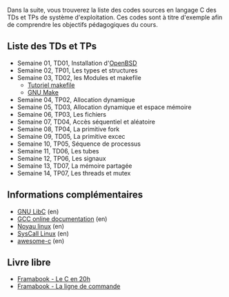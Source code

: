 Dans la suite, vous trouverez la liste des codes sources en langage C des TDs et TPs de système d'exploitation.
Ces codes sont à titre d'exemple afin de comprendre les objectifs pédagogiques du cours.

## Liste des TDs et TPs

* Semaine 01, TD01, Installation d'[OpenBSD](https://www.openbsd.org/faq/index.html)
* Semaine 02, TP01, Les types et structures
* Semaine 03, TD02, les Modules et makefile
    * [Tutoriel makefile](https://www.grafikart.fr/tutoriels/linux/makefile-953)
    * [GNU Make](https://www.gnu.org/software/make/manual/make.html)
* Semaine 04, TP02, Allocation dynamique
* Semaine 05, TD03, Allocation dynamique et espace mémoire
* Semaine 06, TP03, Les fichiers
* Semaine 07, TD04, Accès séquentiel et aléatoire
* Semaine 08, TP04, La primitive fork
* Semaine 09, TD05, La primitive excec
* Semaine 10, TP05, Séquence de processus
* Semaine 11, TD06, Les tubes
* Semaine 12, TP06, Les signaux
* Semaine 13, TD07, La mémoire partagée
* Semaine 14, TP07, Les threads et mutex

## Informations complémentaires

* [GNU LibC](https://www.gnu.org/software/libc/manual/html_mono/libc.html) (en)
* [GCC online documentation](https://gcc.gnu.org/onlinedocs/) (en)
* [Noyau linux](https://www.kernel.org/) (en)
* [SysCall Linux](http://syscalls.kernelgrok.com/) (en)
* [awesome-c](https://github.com/aleksandar-todorovic/awesome-c#build-systems) (en)

## Livre libre

* [Framabook - Le C en 20h](https://framabook.org/docs/c20h/C20H_integrale_creative-commons-by-saV2_AOUT2013.pdf)
* [Framabook - La ligne de commande](https://framabook.org/docs/c20h/C20H_integrale_creative-commons-by-saV2_AOUT2013.pdf)
